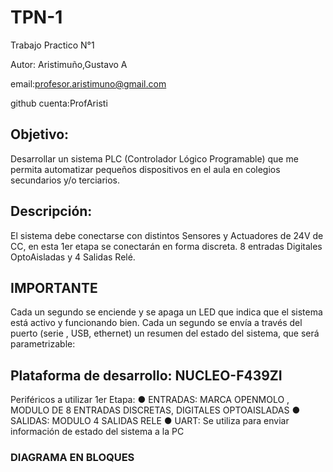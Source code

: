 # TPN-1
Trabajo Practico N°1

Autor: Aristimuño,Gustavo A 

email:profesor.aristimuno@gmail.com

github cuenta:ProfAristi

## Objetivo:
Desarrollar un sistema PLC (Controlador Lógico Programable) que me permita automatizar pequeños dispositivos en el aula en colegios secundarios y/o terciarios.
## Descripción:
El sistema debe conectarse con distintos Sensores y Actuadores de 24V de CC, en esta 1er etapa se conectarán en forma discreta. 8 entradas Digitales OptoAisladas  y 4 Salidas Relé.
## IMPORTANTE
Cada un segundo se enciende y se apaga un LED que indica que el sistema está activo y funcionando bien.
Cada un segundo se envía a través del puerto (serie , USB, ethernet) un resumen del estado del sistema, que será parametrizable:
## Plataforma de desarrollo: NUCLEO-F439ZI
Periféricos a utilizar 1er Etapa:
● ENTRADAS: MARCA OPENMOLO , MODULO DE  8 ENTRADAS DISCRETAS, DIGITALES OPTOAISLADAS
● SALIDAS: MODULO 4 SALIDAS RELE
● UART: Se utiliza para enviar información de estado del sistema a la PC
### DIAGRAMA EN BLOQUES 
